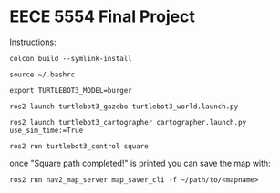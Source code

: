 # EECE 5554 Final Project
Instructions: 

`colcon build --symlink-install`

`source ~/.bashrc`

`export TURTLEBOT3_MODEL=burger`

`ros2 launch turtlebot3_gazebo turtlebot3_world.launch.py`

`ros2 launch turtlebot3_cartographer cartographer.launch.py use_sim_time:=True`

`ros2 run turtlebot3_control square`

once "Square path completed!" is printed you can save the map with:

`ros2 run nav2_map_server map_saver_cli -f ~/path/to/<mapname>`
